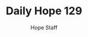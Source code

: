---
image: /assets/img/daily-hope-default-artwork.png
title: Daily Hope 129
number: 129
categories:
  - Daily Hope
author: Hope Staff
notes: Daily Hope 129
embed: >-
  <iframe src="https://open.spotify.com/embed/episode/2vnDjjIFylLX6D4eF4Uziu?utm_source=generator" width="400px" height="102px" frameborder=“0" scrolling=“no”></iframe>
---